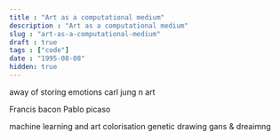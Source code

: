 ```yaml
---
title : "Art as a computational medium"
description : "Art as a computational medium"
slug : "art-as-a-computational-medium"
draft : true
tags : ["code"]
date : "1995-08-08"
hidden: true
---
```


away of storing emotions
carl jung n art

Francis bacon
Pablo picaso

machine learning and art
colorisation
genetic drawing
gans & dreaimng
